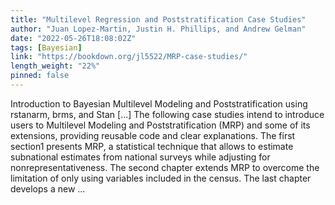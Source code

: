 ```yaml
---
title: "Multilevel Regression and Poststratification Case Studies"
author: "Juan Lopez-Martin, Justin H. Phillips, and Andrew Gelman"
date: "2022-05-26T18:08:02Z"
tags: [Bayesian]
link: "https://bookdown.org/jl5522/MRP-case-studies/"
length_weight: "22%"
pinned: false
---
```


Introduction to Bayesian Multilevel Modeling and Poststratification using rstanarm, brms, and Stan [...] The following case studies intend to introduce users to Multilevel Modeling and Poststratification (MRP) and some of its extensions, providing reusable code and clear explanations. The first section1 presents MRP, a statistical technique that allows to estimate subnational estimates from national surveys while adjusting for nonrepresentativeness. The second chapter extends MRP to overcome the limitation of only using variables included in the census. The last chapter develops a new ...
